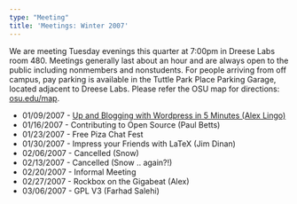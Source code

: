 ```yaml
---
type: "Meeting"
title: 'Meetings: Winter 2007'
---
```

We are meeting Tuesday evenings this quarter at 7:00pm in Dreese Labs room 480.
Meetings generally last about an hour and are always open to the public
including nonmembers and nonstudents. For people arriving from off campus, pay
parking is available in the Tuttle Park Place Parking Garage, located adjacent
to Dreese Labs. Please refer the OSU map for directions: [osu.edu/map](http://www.osu.edu/map/).

- 01/09/2007 - [Up and Blogging with Wordpress in 5 Minutes (Alex Lingo)](/announcements/2007/01/08/up-and-blogging-with-wordpress-in-5-minutes/)
- 01/16/2007 - Contributing to Open Source (Paul Betts)
- 01/23/2007 - Free Piza Chat Fest
- 01/30/2007 - Impress your Friends with LaTeX (Jim Dinan)
- 02/06/2007 - Cancelled (Snow)
- 02/13/2007 - Cancelled (Snow .. again?!)
- 02/20/2007 - Informal Meeting
- 02/27/2007 - Rockbox on the Gigabeat (Alex)
- 03/06/2007 - GPL V3 (Farhad Salehi)
